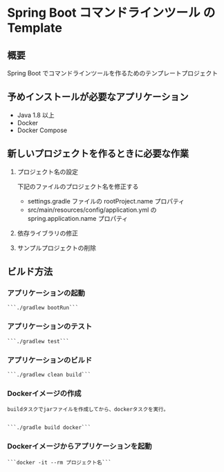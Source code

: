 # Spring Boot コマンドラインツール の Template

## 概要

Spring Boot でコマンドラインツールを作るためのテンプレートプロジェクト

## 予めインストールが必要なアプリケーション

* Java 1.8 以上
* Docker
* Docker Compose

## 新しいプロジェクトを作るときに必要な作業

1. プロジェクト名の設定

    下記のファイルのプロジェクト名を修正する
    
    * settings.gradle ファイルの rootProject.name プロパティ
    * src/main/resources/config/application.yml の spring.application.name プロパティ

2. 依存ライブラリの修正

3. サンプルプロジェクトの削除

## ビルド方法

### アプリケーションの起動

    ```./gradlew bootRun```

### アプリケーションのテスト

    ```./gradlew test```

### アプリケーションのビルド

    ```./gradlew clean build```

### Dockerイメージの作成

    buildタスクでjarファイルを作成してから、dockerタスクを実行。
    

    ```./gradle build docker```

### Dockerイメージからアプリケーションを起動
    
    ```docker -it --rm プロジェクト名```
